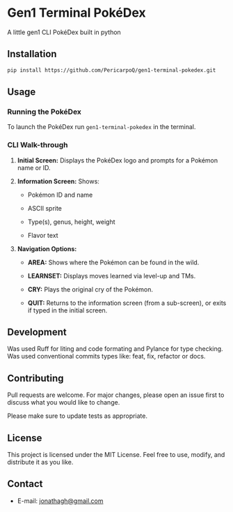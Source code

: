 # Gen1 Terminal PokéDex

A little gen1 CLI PokéDex built in python

## Installation

```sh
pip install https://github.com/PericarpoQ/gen1-terminal-pokedex.git
```

## Usage

### Running the PokéDex

To launch the PokéDex run `gen1-terminal-pokedex` in the terminal.

### CLI Walk-through

1. **Initial Screen:** Displays the PokéDex logo and prompts for a Pokémon name or ID.

2. **Information Screen:** Shows:

    - Pokémon ID and name

    - ASCII sprite

    - Type(s), genus, height, weight

    - Flavor text

3. **Navigation Options:**

    - **AREA:** Shows where the Pokémon can be found in the wild.

    - **LEARNSET:** Displays moves learned via level-up and TMs.

    - **CRY:** Plays the original cry of the Pokémon.

    - **QUIT:** Returns to the information screen (from a sub-screen), or exits if typed in the initial screen.

## Development

Was used Ruff for liting and code formating and Pylance for type checking.
Was used conventional commits types like: feat, fix, refactor or docs.

## Contributing

Pull requests are welcome. For major changes, please open an issue first
to discuss what you would like to change.

Please make sure to update tests as appropriate.

## License

This project is licensed under the MIT License.
Feel free to use, modify, and distribute it as you like.

## Contact

- E-mail: jonathagh@gmail.com
